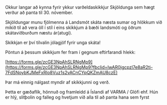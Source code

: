 Okkur langar að kynna fyrir ykkur varðeldaskikkjur Skjöldunga sem hægt verður að panta til 30. nóvember.

Skjöldungar munu fjölmenna á Landsmót skáta næsta sumar og hlökkum við mikið til að vera öll í stíl í eins skikkjum á bæði landsmóti og öðrum skátaviðburðum næstu ár(atugi).

Skikkjan er því tilvalin jólagjöf fyrir unga skáta!

Pöntun á þessum skikkjum fer fram í gegnum eftirfarandi hlekk:

[https://forms.gle/zcGE3NpAhSLRNgMp9](https://forms.gle/zcGE3NpAhSLRNgMp9?fbclid=IwAR0jgcpzl7e8aR2ti-7FdSNoybKJMeFxRlo8Vuz1s2vACnCYpQKZmAU8czE)

Þar má einnig nálgast myndir af skikkjunni og verð.

Þetta er gæðaflík, hönnuð og framleidd á Íslandi af VARMA / Glófi ehf. Hún er hlý, slitþolin og falleg og hvetjum við alla til að panta hana sem fyrst
